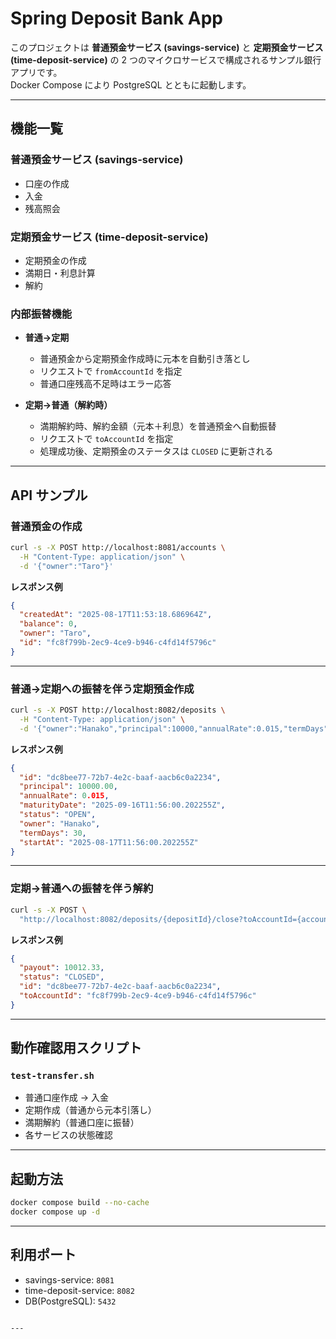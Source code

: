 # Spring Deposit Bank App

このプロジェクトは **普通預金サービス (savings-service)** と **定期預金サービス (time-deposit-service)** の 2 つのマイクロサービスで構成されるサンプル銀行アプリです。  
Docker Compose により PostgreSQL とともに起動します。

---

## 機能一覧

### 普通預金サービス (savings-service)
- 口座の作成
- 入金
- 残高照会

### 定期預金サービス (time-deposit-service)
- 定期預金の作成
- 満期日・利息計算
- 解約

### 内部振替機能
- **普通→定期**  
  - 普通預金から定期預金作成時に元本を自動引き落とし  
  - リクエストで `fromAccountId` を指定  
  - 普通口座残高不足時はエラー応答  

- **定期→普通（解約時）**  
  - 満期解約時、解約金額（元本＋利息）を普通預金へ自動振替  
  - リクエストで `toAccountId` を指定  
  - 処理成功後、定期預金のステータスは `CLOSED` に更新される  

---

## API サンプル

### 普通預金の作成
```bash
curl -s -X POST http://localhost:8081/accounts \
  -H "Content-Type: application/json" \
  -d '{"owner":"Taro"}'
````

**レスポンス例**

```json
{
  "createdAt": "2025-08-17T11:53:18.686964Z",
  "balance": 0,
  "owner": "Taro",
  "id": "fc8f799b-2ec9-4ce9-b946-c4fd14f5796c"
}
```

---

### 普通→定期への振替を伴う定期預金作成

```bash
curl -s -X POST http://localhost:8082/deposits \
  -H "Content-Type: application/json" \
  -d '{"owner":"Hanako","principal":10000,"annualRate":0.015,"termDays":30,"fromAccountId":"fc8f799b-2ec9-4ce9-b946-c4fd14f5796c"}'
```

**レスポンス例**

```json
{
  "id": "dc8bee77-72b7-4e2c-baaf-aacb6c0a2234",
  "principal": 10000.00,
  "annualRate": 0.015,
  "maturityDate": "2025-09-16T11:56:00.202255Z",
  "status": "OPEN",
  "owner": "Hanako",
  "termDays": 30,
  "startAt": "2025-08-17T11:56:00.202255Z"
}
```

---

### 定期→普通への振替を伴う解約

```bash
curl -s -X POST \
  "http://localhost:8082/deposits/{depositId}/close?toAccountId={accountId}&at=2025-09-16T11:56:00Z"
```

**レスポンス例**

```json
{
  "payout": 10012.33,
  "status": "CLOSED",
  "id": "dc8bee77-72b7-4e2c-baaf-aacb6c0a2234",
  "toAccountId": "fc8f799b-2ec9-4ce9-b946-c4fd14f5796c"
}
```

---

## 動作確認用スクリプト

### `test-transfer.sh`

* 普通口座作成 → 入金
* 定期作成（普通から元本引落し）
* 満期解約（普通口座に振替）
* 各サービスの状態確認

---

## 起動方法

```bash
docker compose build --no-cache
docker compose up -d
```

---

## 利用ポート

* savings-service: `8081`
* time-deposit-service: `8082`
* DB(PostgreSQL): `5432`

```

---
